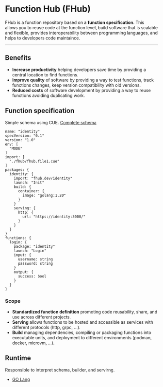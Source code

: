 # Function Hub (FHub)

FHub is a function repository based on a **function specification**. This allows you to reuse code at the function level, build software that is scalable and flexible, provides interoperability between programming languages, and helps to developers code maintaince.

---

## Benefits
* **Increase productivity** helping developers save time by providing a central location to find functions.
* **Improve quality** of software by providing a way to test functions, track functions changes, keep version compatibility with old versions.
* **Reduced costs** of software development by providing a way to reuse functions avoiding duplicating work.


## Function specification

Simple schema using CUE. [Complete schema](./schema.cue)

```cue
name: "identity"
specVersion: "0.1"
version: "1.0"
env: [
  "MODE"
]
import: [
  "./fhub/fhub.file1.cue"
]
packages: {
  identity: {
    import: "fhub.dev/identity"
    launch: "Init"
    build: {
      container: {
        image: "golang:1.20"
      }
    }
    serving: {
      http: {
        url: "https://identity:3000/"
      }
    }
  }
}
functions: {
  login: {
    package: "identity"
    launch: "Login"
    input: {
      username: string
      password: string
    }
    output: {
      success: bool
    }
  }
}
```

### Scope

* **Standardized function definition** promoting code reusability, share, and use across different projects.
* **Serving** allows functions to be hosted and accessible as services with different protocols (http, grpc, ...).
* **Build** managing dependencies, compiling or packaging functions into executable units, and deployment to different environments (podman, docker, microvm, ...).


## Runtime
Responsible to interpret schema, builder, and servirng.
* [GO Lang](https://github.com/galgotech/fhub-runtime)
